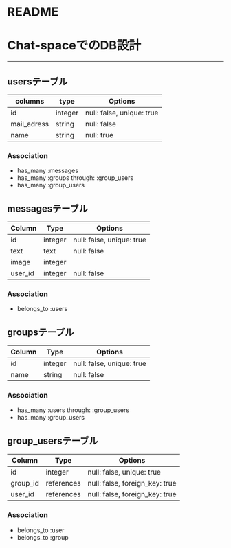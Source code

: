 # README
# Chat-spaceでのDB設計
---
##  usersテーブル
| columns  | type  |  Options |
|---|---|---|
|  id |   integer| null: false,  unique: true  |
|  mail_adress | string  |  null: false |
| name |string| null: true |
### Association
- has_many :messages
- has_many :groups through: :group_users
- has_many :group_users

## messagesテーブル
|Column|Type|Options|
|------|----|-------|
|id| integer |null: false, unique: true |
|text| text |null: false |
| image| integer| | 
| user_id| integer | null: false|

### Association
- belongs_to :users

## groupsテーブル

|Column|Type|Options|
|------|----|-------|
|id | integer |null: false, unique: true |
|name | string |null: false |

### Association
- has_many :users through: :group_users
- has_many :group_users
## group_usersテーブル

|Column|Type|Options|
|------|----|-------|
|id | integer |null: false, unique: true |
|group_id | references  | null: false, foreign_key: true |
|user_id| references  | null: false, foreign_key: true |
### Association
- belongs_to :user
- belongs_to :group